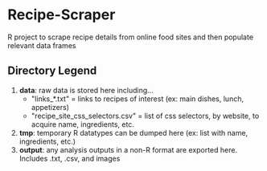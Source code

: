 # Recipe-Scraper
R project to scrape recipe details from online food sites and then populate relevant data frames

## Directory Legend
1. **data**: raw data is stored here including...
    * "links_*.txt" = links to recipes of interest (ex: main dishes, lunch, appetizers)
    * "recipe_site_css_selectors.csv" = list of css selectors, by website, to acquire name, ingredients, etc.
2. **tmp**: temporary R datatypes can be dumped here (ex: list with name, ingredients, etc.)
3. **output**: any analysis outputs in a non-R format are exported here. Includes .txt, .csv, and images
